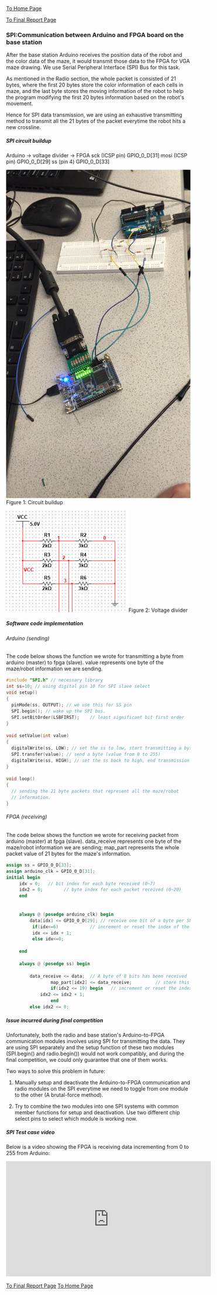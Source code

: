 [To Home Page](../index.md)

[To Final Report Page](./FinalReport.md)

### SPI:Communication between Arduino and FPGA board on the base station

After the base station Arduino receives the position data of the robot and the color data of the maze, it would transmit those data to the FPGA for VGA maze drawing. We use Serial Peripheral Interface (SPI) Bus for this task.

As mentioned in the Radio section, the whole packet is consisted of 21 bytes, where the first 20 bytes store the color information of each cells in maze, and the last byte stores the moving information of the robot to help the program modifying the first 20 bytes information based on the robot's movement.

Hence for SPI data transmission, we are using an exhaustive transmitting method to transmit all the 21 bytes of the packet everytime the robot hits a new crossline.

##### SPI circuit buildup
Arduino -> voltage divider  -> FPGA
sck (ICSP pin)			 GPIO_0_D[31]
mosi (ICSP pin)		 GPIO_0_D[29]
ss (pin 4)			 GPIO_0_D[33]

![Circuit buildup](./img/Circuit_buildup.jpg)
Figure 1: Circuit buildup 

![Voltage divider](./img/Voltage_divider.PNG)
Figure 2: Voltage divider

##### Software code implementation

######  Arduino (sending)
The code below shows the function we wrote for transmitting a byte from arduino (master) to fpga (slave). value represents one byte of the maze/robot information we are sending.
```c
#include "SPI.h" // necessary library
int ss=10; // using digital pin 10 for SPI slave select
void setup()
{
  pinMode(ss, OUTPUT); // we use this for SS pin
  SPI.begin(); // wake up the SPI bus.
  SPI.setBitOrder(LSBFIRST);	// least significant bit first order
}

void setValue(int value)
{
  digitalWrite(ss, LOW); // set the ss to low, start transmitting a byte
  SPI.transfer(value); // send a byte (value from 0 to 255)
  digitalWrite(ss, HIGH); // set the ss back to high, end transmission
}

void loop()
{
  // sending the 21 byte packets that represent all the maze/robot       
  // information.   
}
```

######  FPGA (receiving)

The code below shows the function we wrote for receiving packet from arduino (master) at fpga (slave). data_receive represents one byte of the maze/robot information we are sending; map_part represents the whole packet value of 21 bytes for the maze's information.

```verilog
assign ss = GPIO_0_D[33];
assign arduino_clk = GPIO_0_D[31];
initial begin
	 idx = 0;	// bit index for each byte received (0~7)
	 idx2 = 0;        // byte index for each packet received (0~20)
	 end
	 
	 
	 always @ (posedge arduino_clk) begin
	     data[idx] <= GPIO_0_D[29];	// receive one bit of a byte per SPI clock cycle
		  if(idx<=6)			// increment or reset the index of the byte
		  idx <= idx + 1;
		  else idx<=0;
		  
	 end
	 
	 always @ (posedge ss) begin
	 
	     data_receive <= data;	// A byte of 8 bits has been received
                 map_part[idx2] <= data_receive;	     // store this byte into the packet
                 if(idx2 <= 19) begin	// increment or reset the index of the packet
	         idx2 <= idx2 + 1;
                 end
	     else idx2 <= 0;
```

##### Issue incurred during final competition
Unfortunately, both the radio and base station's Arduino-to-FPGA communication modules involves using SPI for transmitting the data. They are using SPI separately and the setup function of these two modules (SPI.begin() and radio.begin()) would not work compatibly, and during the final competition, we could only guarantee that one of them works.

Two ways to solve this problem in future:

1. Manually setup and deactivate the Arduino-to-FPGA communication and radio modules on the SPI everytime we need to toggle from one module to the other (A brutal-force method). 

2. Try to combine the two modules into one SPI systems with common member functions for setup and deactivation. Use two different chip select pins to select which module is working now.

##### SPI Test case video
Below is a video showing the FPGA is receiving data incrementing from 0 to 255 from Arduino:

<iframe width="560" height="315" src="https://www.youtube.com/embed/5ZV0g7oCqXc" frameborder="0" gesture="media" allow="encrypted-media" allowfullscreen></iframe>




[To Final Report Page](./FinalReport.md)
[To Home Page](../index.md)